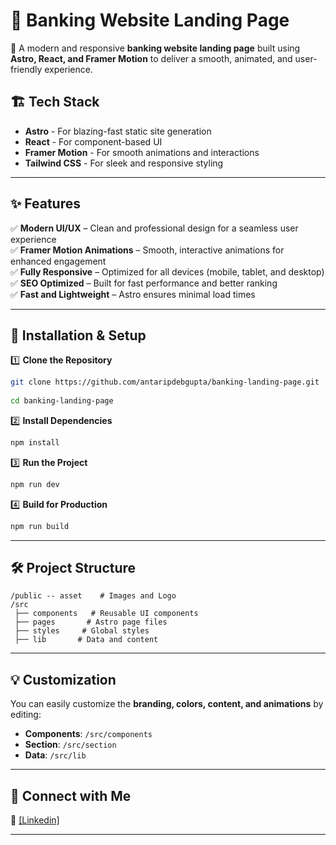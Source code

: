 # 🌟 Banking Website Landing Page  

🚀 A modern and responsive **banking website landing page** built using **Astro, React, and Framer Motion** to deliver a smooth, animated, and user-friendly experience.  

## 🏗️ Tech Stack  
- **Astro** - For blazing-fast static site generation  
- **React** - For component-based UI  
- **Framer Motion** - For smooth animations and interactions  
- **Tailwind CSS** - For sleek and responsive styling  

---

## ✨ Features  
✅ **Modern UI/UX** – Clean and professional design for a seamless user experience  
✅ **Framer Motion Animations** – Smooth, interactive animations for enhanced engagement  
✅ **Fully Responsive** – Optimized for all devices (mobile, tablet, and desktop)  
✅ **SEO Optimized** – Built for fast performance and better ranking  
✅ **Fast and Lightweight** – Astro ensures minimal load times  

---

## 🚀 Installation & Setup  

1️⃣ **Clone the Repository**  
```bash  
git clone https://github.com/antaripdebgupta/banking-landing-page.git
 
cd banking-landing-page 
```

2️⃣ **Install Dependencies**  
```bash  
npm install  
```

3️⃣ **Run the Project**  
```bash  
npm run dev  
```

4️⃣ **Build for Production**  
```bash  
npm run build  
```

---

## 🛠️ Project Structure  
```
/public -- asset    # Images and Logo
/src  
 ├── components   # Reusable UI components  
 ├── pages       # Astro page files  
 ├── styles     # Global styles  
 ├── lib       # Data and content  
```
---

## 💡 Customization  
You can easily customize the **branding, colors, content, and animations** by editing:  
- **Components**: `/src/components`
- **Section**: `/src/section`  
- **Data**: `/src/lib`  

---

## 🔗 Connect with Me  
💼 [[Linkedin]](https://linkedin.com/in/antaripd) 

---